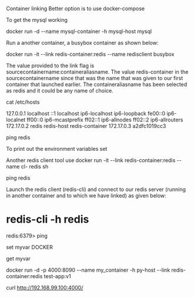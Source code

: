 


Container linking 
Better option is to use docker-compose


To get the mysql working  

docker run -d --name mysql-container -h mysql-host mysql

Run a another container, a busybox container as shown below:

docker run -it --link redis-container:redis --name redisclient busybox

 The value provided to the link flag is sourcecontainername:containeraliasname. The value redis-container  in the sourcecontainername since that was the name that was given to our first container that launched earlier. The containeraliasname has been selected as redis and it could be any name of choice.


cat /etc/hosts

127.0.0.1       localhost
::1     localhost ip6-localhost ip6-loopback
fe00::0 ip6-localnet
ff00::0 ip6-mcastprefix
ff02::1 ip6-allnodes
ff02::2 ip6-allrouters
172.17.0.2      redis redis-host redis-container
172.17.0.3      a2dfc1019cc3


ping redis


To print out the environment variables
set


Another redis client tool use
docker run -it --link redis-container:redis --name cl- redis sh

ping redis

Launch the redis client (redis-cli) and connect to our redis server (running in another container and to which we have linked) as given below:
# redis-cli -h redis
redis:6379>
ping

set myvar DOCKER

get myvar


docker run -d -p 4000:8090 --name my_container -h py-host --link redis-container:redis  test-app:v1

curl http://192.168.99.100:4000/


 